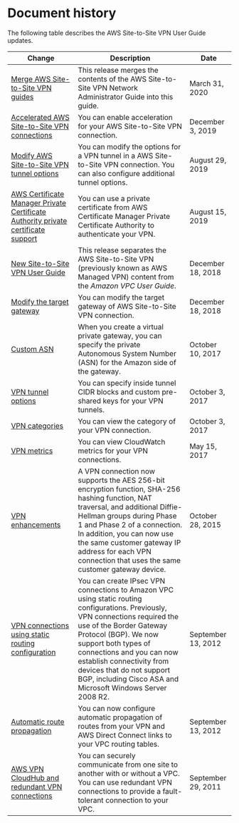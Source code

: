 # Document history<a name="WhatsNew"></a>

The following table describes the AWS Site\-to\-Site VPN User Guide updates\.

| Change | Description | Date | 
| --- |--- |--- |
| [Merge AWS Site\-to\-Site VPN guides](https://docs.aws.amazon.com/vpn/latest/s2svpn/your-cgw.html) | This release merges the contents of the AWS Site\-to\-Site VPN Network Administrator Guide into this guide\.  | March 31, 2020 | 
| [Accelerated AWS Site\-to\-Site VPN connections](https://docs.aws.amazon.com/vpn/latest/s2svpn/accelerated-vpn.html) | You can enable acceleration for your AWS Site\-to\-Site VPN connection\. | December 3, 2019 | 
| [Modify AWS Site\-to\-Site VPN tunnel options](https://docs.aws.amazon.com/vpn/latest/s2svpn/VPNTunnels.html) | You can modify the options for a VPN tunnel in a AWS Site\-to\-Site VPN connection\. You can also configure additional tunnel options\. | August 29, 2019 | 
| [AWS Certificate Manager Private Certificate Authority private certificate support](https://docs.aws.amazon.com/vpn/latest/s2svpn/vpn-tunnel-authentication-options.html#certificate) | You can use a private certificate from AWS Certificate Manager Private Certificate Authority to authenticate your VPN\. | August 15, 2019 | 
| [New Site\-to\-Site VPN User Guide](#WhatsNew) | This release separates the AWS Site\-to\-Site VPN \(previously known as AWS Managed VPN\) content from the *Amazon VPC User Guide*\. | December 18, 2018 | 
| [Modify the target gateway](https://docs.aws.amazon.com/vpn/latest/s2svpn/modify-vpn-target.html) | You can modify the target gateway of AWS Site\-to\-Site VPN connection\. | December 18, 2018 | 
| [Custom ASN](https://docs.aws.amazon.com/vpn/latest/s2svpn/how_it_works.html#VPNGateway) | When you create a virtual private gateway, you can specify the private Autonomous System Number \(ASN\) for the Amazon side of the gateway\. | October 10, 2017 | 
| [VPN tunnel options](https://docs.aws.amazon.com/vpn/latest/s2svpn/VPNTunnels.html) | You can specify inside tunnel CIDR blocks and custom pre\-shared keys for your VPN tunnels\. | October 3, 2017 | 
| [VPN categories](https://docs.aws.amazon.com/vpn/latest/s2svpn/vpn-categories.html) | You can view the category of your VPN connection\. | October 3, 2017 | 
| [VPN metrics](https://docs.aws.amazon.com/vpn/latest/s2svpn/monitoring-overview-vpn.html) | You can view CloudWatch metrics for your VPN connections\. | May 15, 2017 | 
| [VPN enhancements](#WhatsNew) | A VPN connection now supports the AES 256\-bit encryption function, SHA\-256 hashing function, NAT traversal, and additional Diffie\-Hellman groups during Phase 1 and Phase 2 of a connection\. In addition, you can now use the same customer gateway IP address for each VPN connection that uses the same customer gateway device\. | October 28, 2015 | 
| [VPN connections using static routing configuration](#WhatsNew) | You can create IPsec VPN connections to Amazon VPC using static routing configurations\. Previously, VPN connections required the use of the Border Gateway Protocol \(BGP\)\. We now support both types of connections and you can now establish connectivity from devices that do not support BGP, including Cisco ASA and Microsoft Windows Server 2008 R2\. | September 13, 2012 | 
| [Automatic route propagation](#WhatsNew) | You can now configure automatic propagation of routes from your VPN and AWS Direct Connect links to your VPC routing tables\. | September 13, 2012 | 
| [AWS VPN CloudHub and redundant VPN connections](#WhatsNew) | You can securely communicate from one site to another with or without a VPC\. You can use redundant VPN connections to provide a fault\-tolerant connection to your VPC\. | September 29, 2011 | 